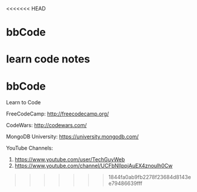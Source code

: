 <<<<<<< HEAD
# bbCode
learn code notes
=======
# bbCode
Learn to Code


FreeCodeCamp:
http://freecodecamp.org/

CodeWars:
http://codewars.com/

MongoDB University:
https://university.mongodb.com/

YouTube Channels: 

1. https://www.youtube.com/user/TechGuyWeb
2. https://www.youtube.com/channel/UCFbNIlppjAuEX4znoulh0Cw
>>>>>>> 1844fa0ab9fb2278f23684d8143ee79486639fff
